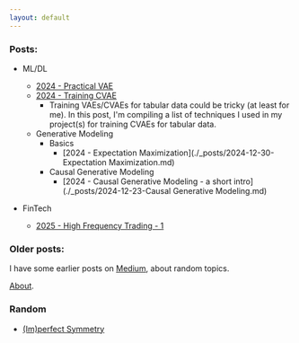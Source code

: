 ```yaml
---
layout: default
---
```

<!-- # Vinura Galwaduge

Welcome to My Blog. -->

### Posts:

- ML/DL
    - [2024 - Practical VAE](./404)
    - [2024 - Training CVAE](./404)
        - Training VAEs/CVAEs for tabular data could be tricky (at least for me). In this post, I'm compiling a list of techniques I used in my project(s) for training CVAEs for tabular data.
    - Generative Modeling
        - Basics
            - [2024 - Expectation Maximization](./_posts/2024-12-30-Expectation Maximization.md)
        - Causal Generative Modeling
            - [2024 - Causal Generative Modeling - a short intro](./_posts/2024-12-23-Causal Generative Modeling.md)

- FinTech
    - [2025 - High Frequency Trading - 1](./_posts/2025-09-13-MM_with_AS.md)

### Older posts:

I have some earlier posts on [Medium](https://vinurad13.medium.com/), about random topics.

[About](./about).

### Random

- [(Im)perfect Symmetry](./random/2024-11-03-Pinery.md)

<script type="text/javascript" id="clustrmaps" src="//clustrmaps.com/map_v2.js?d=IS68amXisjjj1NtFb9AlJdM9_8-mOlbdvYSWGaYr204&cl=ffffff&w=a"></script>

